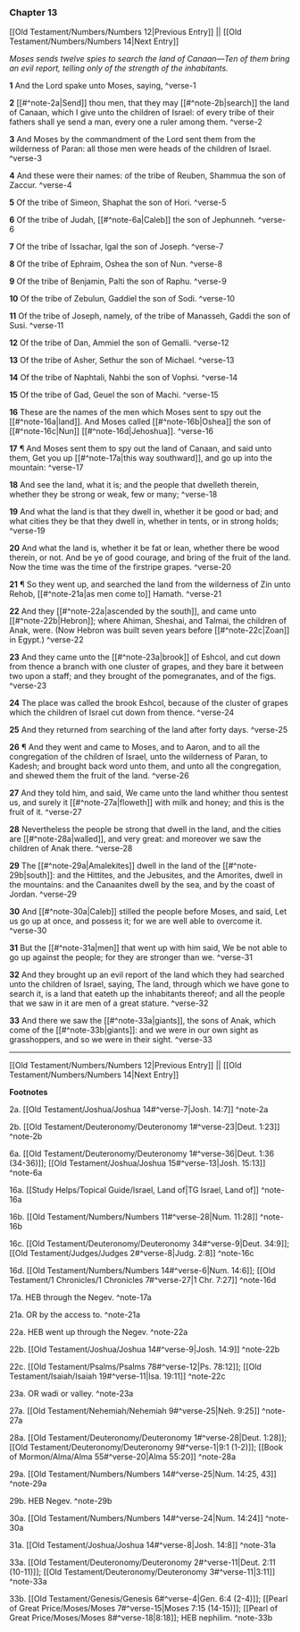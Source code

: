 ### Chapter 13

[[Old Testament/Numbers/Numbers 12|Previous Entry]]  ||  [[Old Testament/Numbers/Numbers 14|Next Entry]]

*Moses sends twelve spies to search the land of Canaan—Ten of them bring an evil report, telling only of the strength of the inhabitants.*

**1**  And the Lord spake unto Moses, saying, ^verse-1

**2**  [[#^note-2a|Send]] thou men, that they may [[#^note-2b|search]] the land of Canaan, which I give unto the children of Israel: of every tribe of their fathers shall ye send a man, every one a ruler among them. ^verse-2

**3**  And Moses by the commandment of the Lord sent them from the wilderness of Paran: all those men were heads of the children of Israel. ^verse-3

**4**  And these were their names: of the tribe of Reuben, Shammua the son of Zaccur. ^verse-4

**5**  Of the tribe of Simeon, Shaphat the son of Hori. ^verse-5

**6**  Of the tribe of Judah, [[#^note-6a|Caleb]] the son of Jephunneh. ^verse-6

**7**  Of the tribe of Issachar, Igal the son of Joseph. ^verse-7

**8**  Of the tribe of Ephraim, Oshea the son of Nun. ^verse-8

**9**  Of the tribe of Benjamin, Palti the son of Raphu. ^verse-9

**10**  Of the tribe of Zebulun, Gaddiel the son of Sodi. ^verse-10

**11**  Of the tribe of Joseph, namely, of the tribe of Manasseh, Gaddi the son of Susi. ^verse-11

**12**  Of the tribe of Dan, Ammiel the son of Gemalli. ^verse-12

**13**  Of the tribe of Asher, Sethur the son of Michael. ^verse-13

**14**  Of the tribe of Naphtali, Nahbi the son of Vophsi. ^verse-14

**15**  Of the tribe of Gad, Geuel the son of Machi. ^verse-15

**16**  These are the names of the men which Moses sent to spy out the [[#^note-16a|land]]. And Moses called [[#^note-16b|Oshea]] the son of [[#^note-16c|Nun]] [[#^note-16d|Jehoshua]]. ^verse-16

**17**  ¶ And Moses sent them to spy out the land of Canaan, and said unto them, Get you up [[#^note-17a|this way southward]], and go up into the mountain: ^verse-17

**18**  And see the land, what it is; and the people that dwelleth therein, whether they be strong or weak, few or many; ^verse-18

**19**  And what the land is that they dwell in, whether it be good or bad; and what cities they be that they dwell in, whether in tents, or in strong holds; ^verse-19

**20**  And what the land is, whether it be fat or lean, whether there be wood therein, or not. And be ye of good courage, and bring of the fruit of the land. Now the time was the time of the firstripe grapes. ^verse-20

**21**  ¶ So they went up, and searched the land from the wilderness of Zin unto Rehob, [[#^note-21a|as men come to]] Hamath. ^verse-21

**22**  And they [[#^note-22a|ascended by the south]], and came unto [[#^note-22b|Hebron]]; where Ahiman, Sheshai, and Talmai, the children of Anak, were. (Now Hebron was built seven years before [[#^note-22c|Zoan]] in Egypt.) ^verse-22

**23**  And they came unto the [[#^note-23a|brook]] of Eshcol, and cut down from thence a branch with one cluster of grapes, and they bare it between two upon a staff; and they brought of the pomegranates, and of the figs. ^verse-23

**24**  The place was called the brook Eshcol, because of the cluster of grapes which the children of Israel cut down from thence. ^verse-24

**25**  And they returned from searching of the land after forty days. ^verse-25

**26**  ¶ And they went and came to Moses, and to Aaron, and to all the congregation of the children of Israel, unto the wilderness of Paran, to Kadesh; and brought back word unto them, and unto all the congregation, and shewed them the fruit of the land. ^verse-26

**27**  And they told him, and said, We came unto the land whither thou sentest us, and surely it [[#^note-27a|floweth]] with milk and honey; and this is the fruit of it. ^verse-27

**28**  Nevertheless the people be strong that dwell in the land, and the cities are [[#^note-28a|walled]], and very great: and moreover we saw the children of Anak there. ^verse-28

**29**  The [[#^note-29a|Amalekites]] dwell in the land of the [[#^note-29b|south]]: and the Hittites, and the Jebusites, and the Amorites, dwell in the mountains: and the Canaanites dwell by the sea, and by the coast of Jordan. ^verse-29

**30**  And [[#^note-30a|Caleb]] stilled the people before Moses, and said, Let us go up at once, and possess it; for we are well able to overcome it. ^verse-30

**31**  But the [[#^note-31a|men]] that went up with him said, We be not able to go up against the people; for they are stronger than we. ^verse-31

**32**  And they brought up an evil report of the land which they had searched unto the children of Israel, saying, The land, through which we have gone to search it, is a land that eateth up the inhabitants thereof; and all the people that we saw in it are men of a great stature. ^verse-32

**33**  And there we saw the [[#^note-33a|giants]], the sons of Anak, which come of the [[#^note-33b|giants]]: and we were in our own sight as grasshoppers, and so we were in their sight. ^verse-33


---
[[Old Testament/Numbers/Numbers 12|Previous Entry]]  ||  [[Old Testament/Numbers/Numbers 14|Next Entry]]


**Footnotes**


2a. [[Old Testament/Joshua/Joshua 14#^verse-7|Josh. 14:7]] ^note-2a

2b. [[Old Testament/Deuteronomy/Deuteronomy 1#^verse-23|Deut. 1:23]] ^note-2b

6a. [[Old Testament/Deuteronomy/Deuteronomy 1#^verse-36|Deut. 1:36 (34-36)]]; [[Old Testament/Joshua/Joshua 15#^verse-13|Josh. 15:13]] ^note-6a

16a. [[Study Helps/Topical Guide/Israel, Land of|TG Israel, Land of]] ^note-16a

16b. [[Old Testament/Numbers/Numbers 11#^verse-28|Num. 11:28]] ^note-16b

16c. [[Old Testament/Deuteronomy/Deuteronomy 34#^verse-9|Deut. 34:9]]; [[Old Testament/Judges/Judges 2#^verse-8|Judg. 2:8]] ^note-16c

16d. [[Old Testament/Numbers/Numbers 14#^verse-6|Num. 14:6]]; [[Old Testament/1 Chronicles/1 Chronicles 7#^verse-27|1 Chr. 7:27]] ^note-16d

17a. HEB through the Negev. ^note-17a

21a. OR by the access to. ^note-21a

22a. HEB went up through the Negev. ^note-22a

22b. [[Old Testament/Joshua/Joshua 14#^verse-9|Josh. 14:9]] ^note-22b

22c. [[Old Testament/Psalms/Psalms 78#^verse-12|Ps. 78:12]]; [[Old Testament/Isaiah/Isaiah 19#^verse-11|Isa. 19:11]] ^note-22c

23a. OR wadi or valley. ^note-23a

27a. [[Old Testament/Nehemiah/Nehemiah 9#^verse-25|Neh. 9:25]] ^note-27a

28a. [[Old Testament/Deuteronomy/Deuteronomy 1#^verse-28|Deut. 1:28]]; [[Old Testament/Deuteronomy/Deuteronomy 9#^verse-1|9:1 (1-2)]]; [[Book of Mormon/Alma/Alma 55#^verse-20|Alma 55:20]] ^note-28a

29a. [[Old Testament/Numbers/Numbers 14#^verse-25|Num. 14:25, 43]] ^note-29a

29b. HEB Negev. ^note-29b

30a. [[Old Testament/Numbers/Numbers 14#^verse-24|Num. 14:24]] ^note-30a

31a. [[Old Testament/Joshua/Joshua 14#^verse-8|Josh. 14:8]] ^note-31a

33a. [[Old Testament/Deuteronomy/Deuteronomy 2#^verse-11|Deut. 2:11 (10-11)]]; [[Old Testament/Deuteronomy/Deuteronomy 3#^verse-11|3:11]] ^note-33a

33b. [[Old Testament/Genesis/Genesis 6#^verse-4|Gen. 6:4 (2-4)]]; [[Pearl of Great Price/Moses/Moses 7#^verse-15|Moses 7:15 (14-15)]]; [[Pearl of Great Price/Moses/Moses 8#^verse-18|8:18]]; HEB nephilim.  ^note-33b